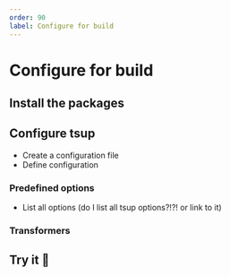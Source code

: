 ```yaml
---
order: 90
label: Configure for build
---
```


# Configure for build

## Install the packages

## Configure tsup

- Create a configuration file
- Define configuration

### Predefined options

- List all options (do I list all tsup options?!?! or link to it)

### Transformers

## Try it :rocket:
